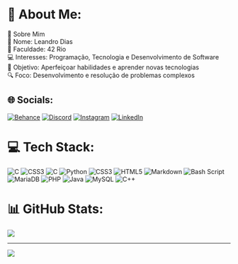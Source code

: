 # 💫 About Me:
🌟 Sobre Mim<br>👋 Nome: Leandro Dias<br>🏫 Faculdade: 42 Rio<br>💻 Interesses: Programação, Tecnologia e Desenvolvimento de Software<br>🎯 Objetivo: Aperfeiçoar habilidades e aprender novas tecnologias<br>🔍 Foco: Desenvolvimento e resolução de problemas complexos


## 🌐 Socials:
[![Behance](https://img.shields.io/badge/Behance-1769ff?logo=behance&logoColor=white)](https://behance.net/ldtopia) [![Discord](https://img.shields.io/badge/Discord-%237289DA.svg?logo=discord&logoColor=white)](https://discord.gg/.ben10bolado) [![Instagram](https://img.shields.io/badge/Instagram-%23E4405F.svg?logo=Instagram&logoColor=white)](https://instagram.com/leohcs) [![LinkedIn](https://img.shields.io/badge/LinkedIn-%230077B5.svg?logo=linkedin&logoColor=white)](https://linkedin.com/in/leandrodiasda) 

# 💻 Tech Stack:
![C](https://img.shields.io/badge/c-%2300599C.svg?style=for-the-badge&logo=c&logoColor=white) ![CSS3](https://img.shields.io/badge/css3-%231572B6.svg?style=for-the-badge&logo=css3&logoColor=white) ![C](https://img.shields.io/badge/c-%2300599C.svg?style=for-the-badge&logo=c&logoColor=white) ![Python](https://img.shields.io/badge/python-3670A0?style=for-the-badge&logo=python&logoColor=ffdd54) ![CSS3](https://img.shields.io/badge/css3-%231572B6.svg?style=for-the-badge&logo=css3&logoColor=white) ![HTML5](https://img.shields.io/badge/html5-%23E34F26.svg?style=for-the-badge&logo=html5&logoColor=white) ![Markdown](https://img.shields.io/badge/markdown-%23000000.svg?style=for-the-badge&logo=markdown&logoColor=white) ![Bash Script](https://img.shields.io/badge/bash_script-%23121011.svg?style=for-the-badge&logo=gnu-bash&logoColor=white) ![MariaDB](https://img.shields.io/badge/MariaDB-003545?style=for-the-badge&logo=mariadb&logoColor=white) ![PHP](https://img.shields.io/badge/php-%23777BB4.svg?style=for-the-badge&logo=php&logoColor=white) ![Java](https://img.shields.io/badge/java-%23ED8B00.svg?style=for-the-badge&logo=openjdk&logoColor=white) ![MySQL](https://img.shields.io/badge/mysql-4479A1.svg?style=for-the-badge&logo=mysql&logoColor=white) ![C++](https://img.shields.io/badge/c++-%2300599C.svg?style=for-the-badge&logo=c%2B%2B&logoColor=white)
# 📊 GitHub Stats:
![](https://github-readme-stats.vercel.app/api?username=leandrodiasz&theme=shadow_blue&hide_border=false&include_all_commits=true&count_private=false)<br/>

---
[![](https://visitcount.itsvg.in/api?id=leandrodiasz&icon=0&color=0)](https://visitcount.itsvg.in)

<!-- Proudly created with GPRM ( https://gprm.itsvg.in ) -->
